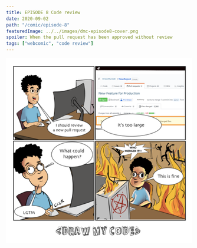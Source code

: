 ```yaml
---
title: EPISODE 8 Code review
date: 2020-09-02
path: "/comic/episode-8"
featuredImage: ../../images/dmc-episode8-cover.png
spoiler: When the pull request has been approved without review
tags: ["webcomic", "code review"]
---
```


![Comic 8](../../images/dmc-episode-8.png)

